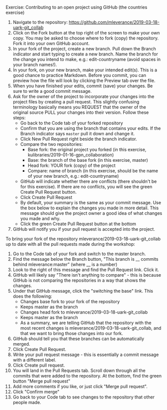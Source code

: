 
Exercise: Contributing to an open project using GitHub (the countries exercise)

1. Navigate to the repository: https://github.com/mleverance/2019-03-18-uark-git_collab
2. Click on the Fork button at the top right of the screen to make your own copy. You may be asked to choose where to fork (copy) the repository. Fork it into your own GitHub account. 
3. In your fork of the project, create a new branch. Pull down the Branch indicator and start typing to create a new branch. Name the branch for the change you intend to make, e.g.: edit-countryname (avoid spaces in your branch names!).
4. In your fork, on your new branch, make your intended edit(s). This is a good chance to practice Markdown. Before you commit, you can preview how the file will look by clicking the Preview tab over the file.
5. When you have finished your edits, commit (save) your changes. Be sure to write a good commit message.
6. Ask for the owner of the project to incorporate your changes into the project files by creating a pull request. This slightly confusing terminology basically means you REQUEST that the owner of the original source PULL your changes into their version. Follow these steps:
   - Go back to the Code tab of your forked repository
   - Confirm that you are using the branch that contains your edits. If the Branch indicator says `master` pull it down and change it.
   - Click New Pull Request right beside the branch indicator.
   - Compare the two repositories:
     - Base fork: the original project you forked (in this exercise, kulibraries/2019-01-16-gpn_collaboration)
     - Base: the branch of the base fork (in this exercise, master)
     - Head fork: YOUR fork (copy) of the project
     - Compare: name of branch (in this exercise, should be the name of your new branch, e.g.: edit-countryname)
   - GitHub will indicate whether there are conflicts (there shouldn't be for this exercise). If there are no conflicts, you will see the green Create Pull Request button.
   - Click Create Pull Request
   - By default, your summary is the same as your commit message. Use the box below to explain the changes you made in more detail. This message should give the project owner a good idea of what changes you made and why.
   - Click the green Create Pull Request button at the bottom
7. GitHub will notify you if your pull request is accepted into the project.   

To bring your fork of the repository mleverance/2019-03-18-uark-git_collab up to date with all the pull requests made during the workshop:
1. Go to the Code tab of your fork and switch to the master branch.
2. Find the message below the Branch button, "This branch is __ commits behind mleverance:master" (where __ is a number)
3. Look to the right of this message and find the Pull Request link. Click it.
4. GitHub will likely say "There isn't anything to compare" - this is because GitHub is not comparing the repositories in a way that shows the changes.
5. Under that GitHub message, click the "switching the base" link. This does the following:
   - Changes base fork to your fork of the repository
   - Keeps master as the branch
   - Changes head fork to mleverance/2019-03-18-uark-git_collab
   - Keeps master as the branch
   - As a summary, we are telling GitHub that the repository with the most recent changes is mleverance/2019-03-18-uark-git_collab, and that we want to bring those changes into our fork.
6. GitHub should tell you that these branches can be automatically merged.
7. Click Create Pull Request.
8. Write your pull request message - this is essentially a commit message with a different label.
9. Click Create pull request.
10. You will land in the Pull Requests tab. Scroll down through all the commits that were added to the repository. At the bottom, find the green button "Merge pull request"
11. Add more comments if you like, or just click "Merge pull request".
12. Click "Confirm merge"
13. Go back to your Code tab to see changes to the repository that other people made.
